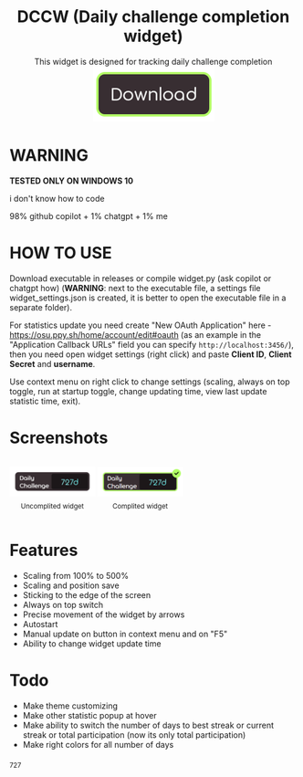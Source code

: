 <h1 align="center">
    DCCW (Daily challenge completion widget)
</h1>

<div align="center">This widget is designed for tracking daily challenge completion</div>

<div align="center">
  <a href="https://github.com/Glebsin/Daily-challenge-completion-widget/releases/tag/2025.524.0">
    <img src="misc/images/button-download.png" alt="download" />
  </a>
</div>

# **WARNING**

**TESTED ONLY ON WINDOWS 10**

i don't know how to code

98% github copilot + 1% chatgpt + 1% me

# HOW TO USE

Download executable in releases or compile widget.py (ask copilot or chatgpt how) (**WARNING**: next to the executable file, a settings file widget_settings.json is created, it is better to open the executable file in a separate folder).

For statistics update you need create "New OAuth Application" here - https://osu.ppy.sh/home/account/edit#oauth (as an example in the "Application Callback URLs" field you can specify `http://localhost:3456/`), then you need open widget settings (right click) and paste **Client ID**, **Client Secret** and **username**.

Use context menu on right click to change settings (scaling, always on top toggle, run at startup toggle, change updating time, view last update statistic time, exit).

# Screenshots

<p align="left" width="48%" style="display: inline-block; text-align: center;">
  <img src="misc/images/screenshot-uncompleted.png" width="150"/><br>
  <sub>Uncomplited widget</sub>
</p>
<p align="right" width="48%" style="display: inline-block; text-align: center;">
  <img src="misc/images/screenshot-completed.png" width="150"/><br>
  <sub>Complited widget</sub>
</p>


# Features

- Scaling from 100% to 500%
- Scaling and position save
- Sticking to the edge of the screen
- Always on top switch
- Precise movement of the widget by arrows
- Autostart
- Manual update on button in context menu and on "F5"
- Ability to change widget update time

# Todo
- Make theme customizing
- Make other statistic popup at hover
- Make ability to switch the number of days to best streak or current streak or total participation (now its only total participation)
- Make right colors for all number of days

<sub>727</sub>
